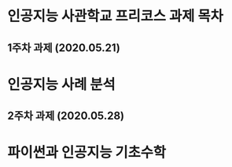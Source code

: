 # 인공지능 사관학교 프리코스 과제 목차

## 1주차 과제 (2020.05.21)
 # 인공지능 사례 분석
## 2주차 과제 (2020.05.28)
 # 파이썬과 인공지능 기초수학
